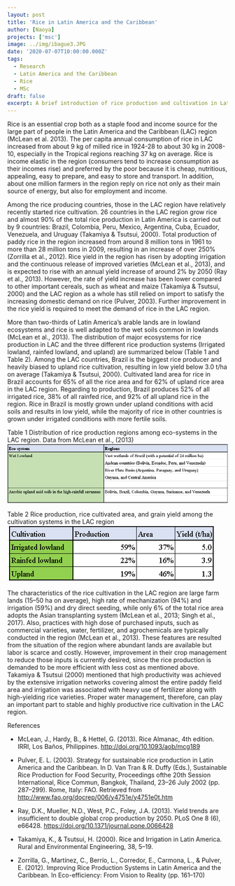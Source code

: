 ```yaml
---
layout: post
title: 'Rice in Latin America and the Caribbean'
author: [Naoya]
projects: ['msc']
image: ../img/ibague3.JPG
date: '2020-07-07T10:00:00.000Z'
tags:
  - Research
  - Latin America and the Caribbean
  - Rice
  - MSc
draft: false
excerpt: A brief introduction of rice production and cultivation in Latin America and the Caribbean.
---
```


Rice is an essential crop both as a staple food and income source for the large part of people in the Latin America and the Caribbean (LAC) region (McLean et al. 2013). The per capita annual consumption of rice in LAC increased from about 9 kg of milled rice in 1924-28 to about 30 kg in 2008-10, especially in the Tropical regions reaching 37 kg on average. Rice is income elastic in the region (consumers tend to increase consumption as their incomes rise) and preferred by the poor because it is cheap, nutritious, appealing, easy to prepare, and easy to store and transport. In addition, about one million farmers in the region reply on rice not only as their main source of energy, but also for employment and income.

Among the rice producing countries, those in the LAC region have relatively recently started rice cultivation. 26 countries in the LAC region grow rice and almost 90% of the total rice production in Latin America is carried out by 9 countries: Brazil, Colombia, Peru, Mexico, Argentina, Cuba, Ecuador, Venezuela, and Uruguay (Takamiya & Tsutsui, 2000). Total production of paddy rice in the region increased from around 8 million tons in 1961 to more than 28 million tons in 2009, resulting in an increase of over 250% (Zorrilla et al., 2012). Rice yield in the region has risen by adopting irrigation and the continuous release of improved varieties (McLean et al., 2013), and is expected to rise with an annual yield increase of around 2% by 2050 (Ray et al., 2013). However, the rate of yield increase has been lower compared to other important cereals, such as wheat and maize (Takamiya & Tsutsui, 2000) and the LAC region as a whole has still relied on import to satisfy the increasing domestic demand on rice (Pulver, 2003). Further improvement in the rice yield is required to meet the demand of rice in the LAC region.

More than two-thirds of Latin America’s arable lands are in lowland ecosystems and rice is well adapted to the wet soils common in lowlands (McLean et al., 2013). The distribution of major ecosystems for rice production in LAC and the three different rice production systems (Irrigated lowland, rainfed lowland, and upland) are summarized below (Table 1 and Table 2). Among the LAC countries, Brazil is the biggest rice producer and heavily biased to upland rice cultivation, resulting in low yield below 3.0 t/ha on average (Takamiya & Tsutsui, 2000). Cultivated land area for rice in Brazil accounts for 65% of all the rice area and for 62% of upland rice area in the LAC region. Regarding to production, Brazil produces 52% of all irrigated rice, 38% of all rainfed rice, and 92% of all upland rice in the region. Rice in Brazil is mostly grown under upland conditions with acid soils and results in low yield, while the majority of rice in other countries is grown under irrigated conditions with more fertile soils.

Table 1 Distribution of rice production regions among eco-systems in the LAC region. Data from McLean et al., (2013)
![Table 1 Distribution of rice production regions among eco-systems in the LAC region (data from McLean et al., (2013))](../img/lac_rice_table1.png)

Table 2 Rice production, rice cultivated area, and grain yield among the cultivation systems in the LAC region
![Table 2 Rice production, rice cultivated area, and grain yield among the cultivation systems in the LAC region](../img/lac_rice_table2.png)

The characteristics of the rice cultivation in the LAC region are large farm lands (15–50 ha on average), high rate of mechanization (94%) and irrigation (59%) and dry direct seeding, while only 6% of the total rice area adopts the Asian transplanting system (McLean et al., 2013; Singh et al., 2017). Also, practices with high dose of purchased inputs, such as commercial varieties, water, fertilizer, and agrochemicals are typically conducted in the region (McLean et al., 2013). These features are resulted from the situation of the region where abundant lands are available but labor is scarce and costly. However, improvement in their crop management to reduce those inputs is currently desired, since the rice production is demanded to be more efficient with less cost as mentioned above. Takamiya & Tsutsui (2000) mentioned that high productivity was achieved by the extensive irrigation networks covering almost the entire paddy field area and irrigation was associated with heavy use of fertilizer along with high-yielding rice varieties. Proper water management, therefore, can play an important part to stable and highly productive rice cultivation in the LAC region.

References

- McLean, J., Hardy, B., & Hettel, G. (2013). Rice Almanac, 4th edition. IRRI, Los Baños, Philippines. http://doi.org/10.1093/aob/mcg189

- Pulver, E. L. (2003). Strategy for sustainable rice production in Latin America and the Caribbean. In D. Van Tran & R. Duffy (Eds.), Sustainable Rice Production for Food Security, Proceedings ofthe 20th Session International, Rice Commun, Bangkok, Thailand, 23–26 July 2002 (pp. 287–299). Rome, Italy: FAO. Retrieved from http://www.fao.org/docrep/006/y4751e/y4751e0t.htm

- Ray, D.K., Mueller, N.D., West, P.C., Foley, J.A. (2013). Yield trends are insufficient to double global crop production by 2050. PLoS One 8 (6), e66428. https://doi.org/10.1371/journal.pone.0066428

- Takamiya, K., & Tsutsui, H. (2000). Rice and Irrigation in Latin America. Rural and Environmental Engineering, 38, 5–19.

- Zorrilla, G., Martínez, C., Berrío, L., Corredor, E., Carmona, L., & Pulver, E. (2012). Improving Rice Production Systems in Latin America and the Caribbean. In Eco-efficiency: From Vision to Reality (pp. 161–170)
